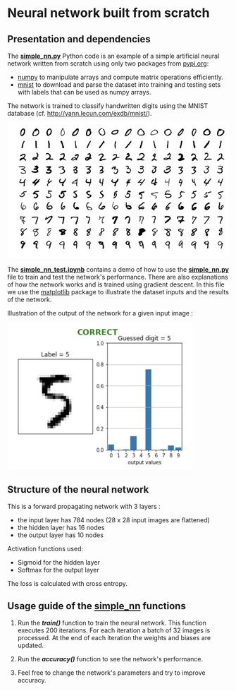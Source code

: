 # Neural network built from scratch


Presentation and dependencies
--------

The **[simple_nn.py](simple_nn.py)** Python code is an example of a simple artificial neural network 
written from scratch using only two packages from [pypi.org](https://pypi.org/):
- [numpy](https://numpy.org/) to manipulate arrays and compute matrix operations efficiently.
- [mnist](https://pypi.org/project/mnist/) to download and parse the dataset into training and testing sets with labels that can be used as numpy arrays.

The network is trained to classify handwritten digits using the MNIST database (cf. http://yann.lecun.com/exdb/mnist/).

![](Images/MnistExamples.png)


The **[simple_nn_test.ipynb](simple_nn_test.ipynb)** contains a demo of how to use the **[simple_nn.py](simple_nn.py)** file to train and test the network's performance. There are also explanations of how the network works and is trained using gradient descent. In this file we use the [matplotlib](https://matplotlib.org) package to illustrate the dataset inputs and the results of the network.

Illustration of the output of the network for a given input image :

<img src="Images/OutputExample.png" width="422">


Structure of the neural network
--------

This is a forward propagating network with 3 layers :
- the input layer has 784 nodes (28 x 28 input images are flattened)
- the hidden layer has 16 nodes
- the output layer has 10 nodes

Activation functions used:
- Sigmoid for the hidden layer
- Softmax for the output layer

The loss is calculated with cross entropy.


Usage guide of the [simple_nn](simple_nn.py) functions
--------

1.  Run the ***train()*** function to train the neural network.
    This function executes 200 iterations.
    For each iteration a batch of 32 images is processed.
    At the end of each iteration the weights and biases are updated.
    
2.  Run the ***accuracy()*** function to see the network's performance.

3.  Feel free to change the network's parameters and try to improve accuracy.
